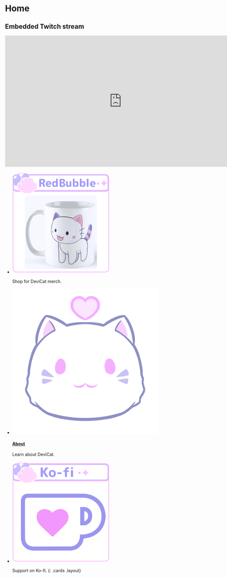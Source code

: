 # Home

<section class="jumbotron">
<h2 class="screenreader">Embedded Twitch stream</h2>
<iframe title="Watch DeviCat live!" src="https://player.twitch.tv?channel=devicat&parent=devicatoutlet.com" allowfullscreen="" style="border: 0" allow="autoplay; fullscreen" width="768" height="432"></iframe>
</section>

* [![Shop](img/RedBubbleShop.png)](https://www.redbubble.com/people/devicatoutlet/shop)

  Shop for DeviCat merch.

* [![About](img/dclogo.png)](about)

  #### [About](about)

  Learn about DeviCat.

* [![](img/Kofi.png)](https://www.ko-fi.com/devicatoutlet/)

  Support on Ko-fi.
{: .cards .layout}
